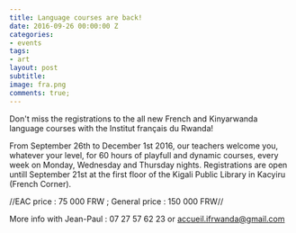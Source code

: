 ```yaml
---
title: Language courses are back!
date: 2016-09-26 00:00:00 Z
categories:
- events
tags:
- art
layout: post
subtitle: 
image: fra.png
comments: true;
---
```


Don't miss the registrations to the all new French and Kinyarwanda language courses with the Institut français du Rwanda!

From September 26th to December 1st 2016, our teachers welcome you, whatever your level, for 60 hours of playfull and dynamic courses, every week on Monday, Wednesday and Thursday nights. Registrations are open untill September 21st at the first floor of the Kigali Public Library in Kacyiru (French Corner).

//EAC price : 75 000 FRW ; General price : 150 000 FRW//

More info with Jean-Paul : 07 27 57 62 23 or accueil.ifrwanda@gmail.com
